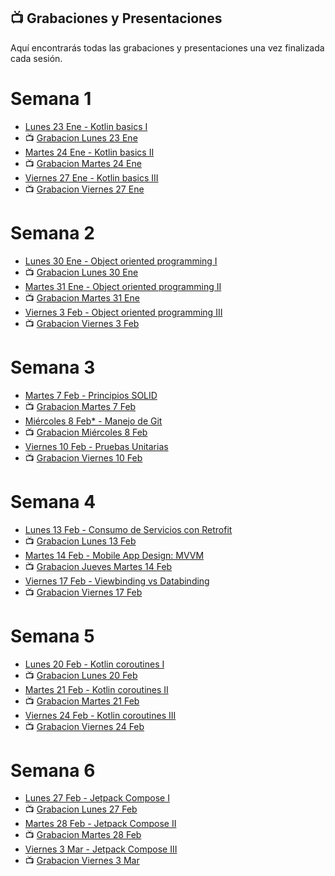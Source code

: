 ## 📺 Grabaciones y Presentaciones
Aquí encontrarás todas las grabaciones y presentaciones una vez finalizada cada sesión.

# Semana 1
- [Lunes 23 Ene - Kotlin basics I]()
- 📺 [Grabacion Lunes 23 Ene]()
- [Martes 24 Ene - Kotlin basics II]()
- 📺 [Grabacion Martes 24 Ene]()
- [Viernes 27 Ene - Kotlin basics III]()
- 📺 [Grabacion Viernes 27 Ene]()

# Semana 2
- [Lunes 30 Ene - Object oriented programming I]()
- 📺 [Grabacion Lunes 30 Ene]()
- [Martes 31 Ene - Object oriented programming II]()
- 📺 [Grabacion Martes 31 Ene]()
- [Viernes 3 Feb - Object oriented programming III]()
- 📺 [Grabacion Viernes 3 Feb]()

# Semana 3
- [Martes 7 Feb - Principios SOLID]()
- 📺 [Grabacion Martes 7 Feb]()
- [Miércoles 8 Feb* - Manejo de Git]()
- 📺 [Grabacion Miércoles 8 Feb]()
- [Viernes 10 Feb - Pruebas Unitarias]()
- 📺 [Grabacion Viernes 10 Feb]()

# Semana 4
- [Lunes 13 Feb - Consumo de Servicios con Retrofit]()
- 📺 [Grabacion Lunes 13 Feb]()
- [Martes 14 Feb - Mobile App Design: MVVM]()
- 📺 [Grabacion Jueves Martes 14 Feb]()
- [Viernes 17 Feb - Viewbinding vs Databinding]()
- 📺 [Grabacion Viernes 17 Feb]()

# Semana 5
- [Lunes 20 Feb - Kotlin coroutines I]()
- 📺 [Grabacion Lunes 20 Feb]()
- [Martes 21 Feb - Kotlin coroutines II]()
- 📺 [Grabacion Martes 21 Feb]()
- [Viernes 24 Feb - Kotlin coroutines III]()
- 📺 [Grabacion Viernes 24 Feb]()

# Semana 6
- [Lunes 27 Feb - Jetpack Compose I]()
- 📺 [Grabacion Lunes 27 Feb ]()
- [Martes 28 Feb - Jetpack Compose II]()
- 📺 [Grabacion Martes 28 Feb]()
- [Viernes 3 Mar - Jetpack Compose III]()
- 📺 [Grabacion Viernes 3 Mar]()
